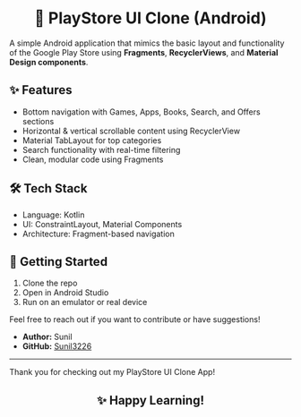 <!DOCTYPE html>
<html>
  
<body>

 <h1 style="text-align: center;">
  📱 PlayStore UI Clone (Android)
</h1>


  <p>A simple Android application that mimics the basic layout and functionality of the Google Play Store using <strong>Fragments</strong>, <strong>RecyclerViews</strong>, and <strong>Material Design components</strong>.</p>

  <h2>✨ Features</h2>
  <ul>
    <li>Bottom navigation with Games, Apps, Books, Search, and Offers sections</li>
    <li>Horizontal & vertical scrollable content using RecyclerView</li>
    <li>Material TabLayout for top categories</li>
    <li>Search functionality with real-time filtering</li>
    <li>Clean, modular code using Fragments</li>
  </ul>

  <h2>🛠 Tech Stack</h2>
  <ul>
    <li>Language: Kotlin</li>
    <li>UI: ConstraintLayout, Material Components</li>
    <li>Architecture: Fragment-based navigation</li>
  </ul>

  <h2>🚀 Getting Started</h2>
  <ol>
    <li>Clone the repo</li>
    <li>Open in Android Studio</li>
    <li>Run on an emulator or real device</li>
  </ol>

Feel free to reach out if you want to contribute or have suggestions!

- **Author:** Sunil  
- **GitHub:** [Sunil3226](https://github.com/Sunil3226)  

---

Thank you for checking out my  PlayStore UI Clone App!

<h2 align="center">✨ Happy Learning!</h2>

</body>
</html>
